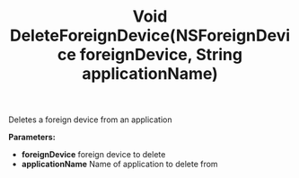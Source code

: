 ﻿---
uid: crmscript_ref_NSForeignSystemAgent_DeleteForeignDevice
title: Void DeleteForeignDevice(NSForeignDevice foreignDevice, String applicationName)
intellisense: NSForeignSystemAgent.DeleteForeignDevice
keywords: NSForeignSystemAgent, DeleteForeignDevice
so.topic: reference
---

Deletes a foreign device from an application

**Parameters:**
 - **foreignDevice** foreign device to delete
 - **applicationName** Name of application to delete from
